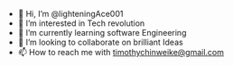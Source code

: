 - 👋 Hi, I’m @lighteningAce001
- 👀 I’m interested in Tech revolution
- 🌱 I’m currently learning software Engineering
- 💞️ I’m looking to collaborate on brilliant Ideas
- 📫 How to reach me with timothychinweike@gmail.com

<!---
lighteningAce001/lighteningAce001 is a ✨ special ✨ repository because its `README.md` (this file) appears on your GitHub profile.
You can click the Preview link to take a look at your changes.
--->
